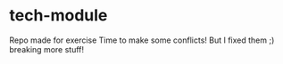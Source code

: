 # tech-module
Repo made for exercise
Time to make some conflicts!
But I fixed them ;)
breaking more stuff!
